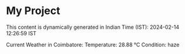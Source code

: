# My Project

This content is dynamically generated in Indian Time (IST): 2024-02-14 12:26:59 IST


Current Weather in Coimbatore:
Temperature: 28.88 °C
Condition: haze
